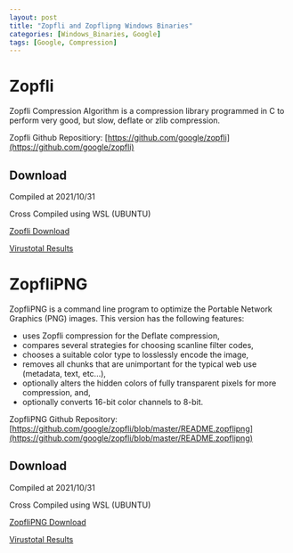 ```yaml
---
layout: post
title: "Zopfli and Zopflipng Windows Binaries"
categories: [Windows_Binaries, Google]
tags: [Google, Compression]
---
```


# Zopfli

Zopfli Compression Algorithm is a compression library programmed in C to perform
very good, but slow, deflate or zlib compression.

Zopfli Github Repositiory: [https://github.com/google/zopfli](https://github.com/google/zopfli)



## Download
Compiled at 2021/10/31

Cross Compiled using WSL (UBUNTU)

[Zopfli Download](https://drpleaserespect.github.io/drpleaserespect-webassets/compiled_binaries/google/zopfli.exe)

[Virustotal Results](https://www.virustotal.com/gui/file/aaba8a9078d8565d29a944c62b24a3790db8d84444cc06e6903d06361a1db62b/detection)

# ZopfliPNG
ZopfliPNG is a command line program to optimize the Portable Network Graphics
(PNG) images. This version has the following features:
- uses Zopfli compression for the Deflate compression,
- compares several strategies for choosing scanline filter codes,
- chooses a suitable color type to losslessly encode the image,
- removes all chunks that are unimportant for the typical web use (metadata,
  text, etc...),
- optionally alters the hidden colors of fully transparent pixels for more
  compression, and,
- optionally converts 16-bit color channels to 8-bit.

ZopfliPNG Github Repository: [https://github.com/google/zopfli/blob/master/README.zopflipng](https://github.com/google/zopfli/blob/master/README.zopflipng)

## Download
Compiled at 2021/10/31

Cross Compiled using WSL (UBUNTU)

[ZopfliPNG Download](https://drpleaserespect.github.io/drpleaserespect-webassets/compiled_binaries/google/zopflipng.exe)

[Virustotal Results](https://www.virustotal.com/gui/file/99794275d0cd99f5eaf6e91ce7425407341aadf917f658d55c0f36e913696460/detection)